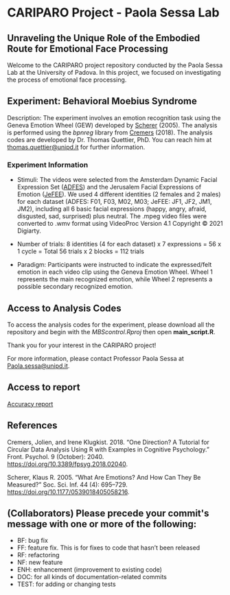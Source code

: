 # CARIPARO Project - Paola Sessa Lab

## Unraveling the Unique Role of the Embodied Route for Emotional Face Processing

Welcome to the CARIPARO project repository conducted by the Paola Sessa Lab at the University of Padova. In this project, we focused on investigating the process of emotional face processing.

## Experiment: Behavioral Moebius Syndrome

Description: The experiment involves an emotion recognition task using the Geneva Emotion Wheel (GEW) developed by [Scherer](https://doi.org/10.1177/0539018405058216) (2005). The analysis is performed using the *bpnreg* library from [Cremers](https://doi.org/10.3389/fpsyg.2018.02040) (2018). The analysis codes are developed by Dr. Thomas Quettier, PhD. You can reach him at thomas.quettier@unipd.it for further information.

### Experiment Information

- Stimuli: The videos were selected from the Amsterdam Dynamic Facial Expression Set ([ADFES](https://aice.uva.nl/research-tools/adfes-stimulus-set/adfes-stimulus-set.html)) and the Jerusalem Facial Expressions of Emotion ([JeFEE](https://netagabsi.wixsite.com/jefeeset)). We used 4 different identities (2 females and 2 males) for each dataset (ADFES: F01, F03, M02, M03; JeFEE: JF1, JF2, JM1, JM2), including all 6 basic facial expressions (happy, angry, afraid, disgusted, sad, surprised) plus neutral. The .mpeg video files were converted to .wmv format using VideoProc Version 4.1 Copyright © 2021 Digiarty.

- Number of trials: 8 identities (4 for each dataset) x 7 expressions = 56 x 1 cycle = Total 56 trials x 2 blocks = 112 trials

- Paradigm: Participants were instructed to indicate the expressed/felt emotion in each video clip using the Geneva Emotion Wheel. Wheel 1 represents the main recognized emotion, while Wheel 2 represents a possible secondary recognized emotion.

## Access to Analysis Codes

To access the analysis codes for the experiment, please download all the repository and begin with the *MBScontrol.Rproj* then open **main_script.R**.

Thank you for your interest in the CARIPARO project!

For more information, please contact Professor Paola Sessa at Paola.sessa@unipd.it.

## Access to report
[Accuracy report](https://github.com/Merluin/Face_To_Face/blob/main/MBS_control/docs/Report_Accuracy.html  "download")


## References

Cremers, Jolien, and Irene Klugkist. 2018. “One Direction? A Tutorial for Circular Data Analysis Using R with Examples in Cognitive Psychology.” Front. Psychol. 9 (October): 2040. https://doi.org/10.3389/fpsyg.2018.02040.

Scherer, Klaus R. 2005. “What Are Emotions? And How Can They Be Measured?” Soc. Sci. Inf. 44 (4): 695–729. https://doi.org/10.1177/0539018405058216.

## (Collaborators) Please precede your commit's message with one or more of the following:
- BF: bug fix
- FF: feature fix. This is for fixes to code that hasn’t been released
- RF: refactoring
- NF: new feature
- ENH: enhancement (improvement to existing code)
- DOC: for all kinds of documentation-related commits
- TEST: for adding or changing tests
